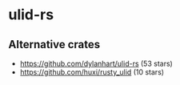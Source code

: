 # ulid-rs

## Alternative crates

- https://github.com/dylanhart/ulid-rs (53 stars)
- https://github.com/huxi/rusty_ulid (10 stars)

